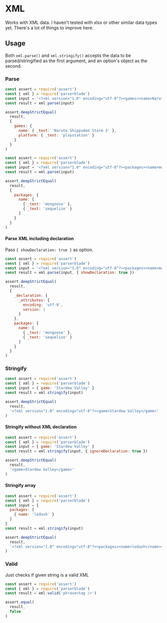 # XML

Works with XML data. I haven't tested with xlsx or other similar data types yet. There's a lot of things to improve here.

## Usage

Both `xml.parse()` and `xml.stringify()` accepts the data to be parsed/stringified as the first argument, and an option's object as the second.

### Parse

```javascript
const assert = require('assert')
const { xml } = require('parserblade')
const input = '<?xml version="1.0" encoding="utf-8"?><games><name>Naruto Shippuden Storm 3</name><platform>playstation</platform></games>'
const result = xml.parse(input)

assert.deepStrictEqual(
  result,
  {
    games: {
      name: { _text: 'Naruto Shippuden Storm 3' },
      platform: { _text: 'playstation' }
    }
  }
)
```

```javascript
const assert = require('assert')
const { xml } = require('parserblade')
const input = '<?xml version="1.0" encoding="utf-8"?><packages><name>mongoose</name><name>sequelize</name></packages>'
const result = xml.parse(input)

assert.deepStrictEqual(
  result,
  {
    packages: {
      name: [
        { _text: 'mongoose' },
        { _text: 'sequelize' }
      ]
    }
  }
)
```

#### Parse XML including declaration

Pass `{ showDeclaration: true }` as option.

```javascript
const assert = require('assert')
const { xml } = require('parserblade')
const input = '<?xml version="1.0" encoding="utf-8"?><packages><name>mongoose</name><name>sequelize</name></packages>'
const result = xml.parse(input, { showDeclaration: true })

assert.deepStrictEqual(
  result,
  {
    _declaration: {
      _attributes: {
        encoding: 'utf-8',
        version: 1
      }
    },
    packages: {
      name: [
        { _text: 'mongoose' },
        { _text: 'sequelize' }
      ]
    }
  }
)
```

### Stringify

```javascript
const assert = require('assert')
const { xml } = require('parserblade')
const input = { game: 'Stardew Valley' }
const result = xml.stringify(input)

assert.deepStrictEqual(
  result,
  '<?xml version="1.0" encoding="utf-8"?><game>Stardew Valley</game>'
)
```

#### Stringify without XML declaration

```javascript
const assert = require('assert')
const { xml } = require('parserblade')
const input = { game: 'Stardew Valley' }
const result = xml.stringify(input, { ignoreDeclaration: true })

assert.deepStrictEqual(
  result,
  '<game>Stardew Valley</game>'
)
```

#### Stringify array

```javascript
const assert = require('assert')
const { xml } = require('parserblade')
const input = {
  packages: [
    { name: 'lodash' }
  ]
}
const result = xml.stringify(input)

assert.deepStrictEqual(
  result,
  '<?xml version="1.0" encoding="utf-8"?><packages><name>lodash</name></packages>'
)
```

### Valid

Just checks if given string is a valid XML

```javascript
const assert = require('assert')
const { xml } = require('parserblade')
const result = xml.valid('phrase<tag />')

assert.equal(
  result,
  false
)
```
